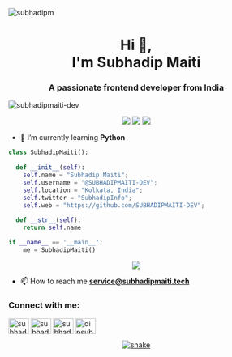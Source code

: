 ![subhadipm](https://github.com/SUBHADIPMAITI-DEV/SUBHADIPMAITI-DEV/assets/78700974/9ab99b5a-6165-4a01-9553-f0e605d2f313)



<h1 align="center">Hi 👋, <br>I'm Subhadip Maiti</h1>
<h3 align="center">A passionate frontend developer from India</h3>
<!-- <img align="right" alt="coding" width="400" src="" -->
<p align="left"> <img src="https://komarev.com/ghpvc/?username=subhadipmaiti-dev&label=Profile%20views&color=0e75b6&style=flat" alt="subhadipmaiti-dev" /> </p>

<p>
    <div align="center">
      <img src="https://img.shields.io/badge/-HTML-c58545?style=for-the-badge&logo=html5&logoColor=c58545&labelColor=282828">
      <img src="https://img.shields.io/badge/-CSS-d1a01f?style=for-the-badge&logo=css3&logoColor=d1a01f&labelColor=282828">
      <img src="https://img.shields.io/badge/-Python-98b982?style=for-the-badge&logo=python&logoColor=98b982&labelColor=282828">
    </div>
    </p>


- 🌱 I’m currently learning **Python**

```python
class SubhadipMaiti():
    
  def __init__(self):
    self.name = "Subhadip Maiti";
    self.username = "@SUBHADIPMAITI-DEV";
    self.location = "Kolkata, India";
    self.twitter = "SubhadipInfo";
    self.web = "https://github.com/SUBHADIPMAITI-DEV";
  
  def __str__(self):
    return self.name

if __name__ == '__main__':
    me = SubhadipMaiti()
```
<div align="center">
    <a href="https://fb.com/subhadip.maiti.info">
      <img src="![Alt text](https://spotify-recently-played-readme.vercel.app/api?user=31bonk64fduskoyimg73w7zk3gve&unique={true|1|on|yes})">
    </a>
  </div>

- 📫 How to reach me **service@subhadipmaiti.tech**



<h3 align="left">Connect with me:</h3>
<p align="left">
<a href="https://twitter.com/subhadipinfo" target="blank"><img align="center" src="https://raw.githubusercontent.com/rahuldkjain/github-profile-readme-generator/master/src/images/icons/Social/twitter.svg" alt="subhadipinfo" height="30" width="40" /></a>
<a href="https://www.linkedin.com/in/subhadip-maiti/" target="blank"><img align="center" src="https://raw.githubusercontent.com/rahuldkjain/github-profile-readme-generator/master/src/images/icons/Social/linked-in-alt.svg" alt="subhadip.maiti.info" height="30" width="40" /></a>
<a href="https://fb.com/subhadip.maiti.info" target="blank"><img align="center" src="https://raw.githubusercontent.com/rahuldkjain/github-profile-readme-generator/master/src/images/icons/Social/facebook.svg" alt="subhadip.maiti.info" height="30" width="40" /></a>
<a href="https://www.hackerrank.com/dipsubha_info" target="blank"><img align="center" src="https://raw.githubusercontent.com/rahuldkjain/github-profile-readme-generator/master/src/images/icons/Social/hackerrank.svg" alt="dipsubha_info" height="30" width="40" /></a>
</p>

<div align="center">
    <a href="http://subhadipmaiti.me/">
    <img  src="https://raw.githubusercontent.com/Sutil/Sutil/2b2fad3bf54522bb30c8c170591fc68ff51b69e6/github-contribution-grid-snake2.svg"
         alt="snake" /></a>
  </div>
